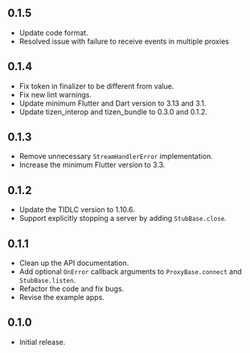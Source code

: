 ## 0.1.5

* Update code format.
* Resolved issue with failure to receive events in multiple proxies

## 0.1.4

* Fix token in finalizer to be different from value.
* Fix new lint warnings.
* Update minimum Flutter and Dart version to 3.13 and 3.1.
* Update tizen_interop and tizen_bundle to 0.3.0 and 0.1.2.

## 0.1.3

* Remove unnecessary `StreamHandlerError` implementation.
* Increase the minimum Flutter version to 3.3.

## 0.1.2

* Update the TIDLC version to 1.10.6.
* Support explicitly stopping a server by adding `StubBase.close`.

## 0.1.1

* Clean up the API documentation.
* Add optional `OnError` callback arguments to `ProxyBase.connect` and `StubBase.listen`.
* Refactor the code and fix bugs.
* Revise the example apps.

## 0.1.0

* Initial release.
